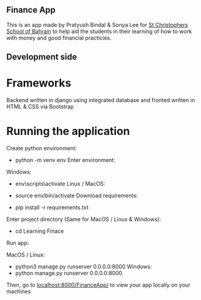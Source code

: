 ## Finance App
This is an app made by Pratyush Bindal & Sonya Lee for [St Christophers School of Bahrain](https://st-chris.net) to help aid the students in their learning of how to work with money and good financial practicies.

## Development side
# Frameworks
Backend written in django using integrated database and fronted written in HTML & CSS via Bootstrap
# Running the application
Create python environment:

- python -m venv env
Enter environment:

Windows:
- env\scripts\activate
Linux / MacOS:
- source env/bin/activate
Download requirements:

- pip install -r requirements.txt

Enter project directory (Same for MacOS / Linux & Windows):

- cd Learning Finace

Run app:

MacOS / Linux:
- python3 manage.py runserver 0.0.0.0:8000
Windows:
- python manage.py runserver 0.0.0.0:8000

Then, go to [localhost:8000/FinanceApp/](localhost:8000/FinanceApp/) to view your app locally on your machines